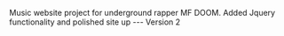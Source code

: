 Music website project for underground rapper MF DOOM. Added Jquery functionality and polished site up --- Version 2
